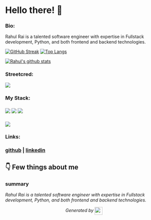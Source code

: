 
# Hello there! 👋


### Bio:

Rahul Rai is a talented software engineer with expertise in Fullstack development, Python, and both frontend and backend technologies.

[![GitHub Streak](http://github-readme-streak-stats.herokuapp.com?user=Rahulrai888&theme=dark&background=000000)](https://git.io/streak-stats)             [![Top Langs](https://github-readme-stats.vercel.app/api/top-langs/?username=Rahulrai888&layout=compact&theme=vision-friendly-dark)](https://github.com/anuraghazra/github-readme-stats) 







 <a href="https://github.com/Rahulrai888/github-readme-stats"><img align="center" src="https://github-readme-stats.vercel.app/api?username=Rahulrai888&show_icons=true&include_all_commits=true&theme=vision-friendly-dark" alt="Rahul's github stats" /></a> 

            

### Streetcred:

<a href="https://www.tublian.com/profile/Rahulrai888?ss=true"><img src="https://rd3ps1doua.execute-api.us-east 1.amazonaws.com/dev/ft/profile/streetcred/badge/Rahulrai888?type=with_score"></a>


### My Stack:

### <img src="https://rd3ps1doua.execute-api.us-east-1.amazonaws.com/dev/ft/profile/streetcred/github/tag/Fullstack"/> <img src="https://rd3ps1doua.execute-api.us-east-1.amazonaws.com/dev/ft/profile/streetcred/github/tag/Python"/> <img src="https://rd3ps1doua.execute-api.us-east-1.amazonaws.com/dev/ft/profile/streetcred/github/tag/Frontend"/>

### <img src="https://rd3ps1doua.execute-api.us-east-1.amazonaws.com/dev/ft/profile/streetcred/github/tag/Backend"/>

### 

### Links:

### <a href="https://www.github.com/Rahulrai888">github</a> | <a href="">linkedin</a>

## 👇 Few things about me


<div>

            

### summary
*Rahul Rai is a talented software engineer with expertise in Fullstack development, Python, and both frontend and backend technologies.*

            
</div>




<p align="center">
<i>Generated by <a href="https://www.tublian.com/"><img src="https://tublian-newsletter-assets.s3.amazonaws.com/just-logo.png" width="25" style="vertical-align: middle"/></i>
</p>
